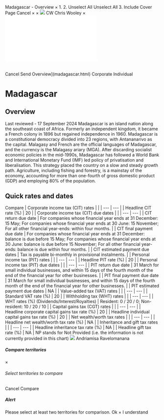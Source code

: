 Madagascar - Overview
×
1.
2.
Unselect All
Unselect All
3.
Include Cover Page
Cancel
×
×
![](-/media/world-wide-tax-summaries/attachments/global---chris-wooley.ashx%3Frev=ac5e5f3223b34096b1afc2a6009c7320&revision=ac5e5f32-23b3-4096-b1af-c2a6009c7320&hash=859B7ADC84DC2CBEC9760E9E6EE7DE6D0A8BFCDF)
CW
Chris Wooley
×
![](madagascar.html)
######
Cancel
Send
Overview](madagascar.html)
Corporate
Individual
# Madagascar
## Overview
Last reviewed - 17 September 2024
Madagascar is an island nation along the southeast coast of Africa. Formerly an independent kingdom, it became a French colony in 1896 but regained independence in 1960. Madagascar is a constitutional democracy divided into 23 regions, with Antananarivo as the capital. Malagasy and French are the official languages of Madagascar, and the currency is the Malagasy ariary (MGA).
After discarding socialist economic policies in the mid-1990s, Madagascar has followed a World Bank and International Monetary Fund (IMF) led policy of privatisation and liberalisation. This strategy placed the country on a slow and steady growth path. Agriculture, including fishing and forestry, is a mainstay of the economy, accounting for more than one-fourth of gross domestic product (GDP) and employing 80% of the population.
## Quick rates and dates
Compare
| Corporate income tax (CIT) rates | |
| --- | --- |
| Headline CIT rate (%) | 20 |
| Corporate income tax (CIT) due dates | |
| --- | --- |
| CIT return due date | For companies whose financial year ends at 31 December: 15 May;  For companies whose financial year ends at 30 June: 15 November;  For all other financial year-ends: within four months. |
| CIT final payment due date | For companies whose financial year ends at 31 December: balance is due before 15 May;  For companies whose financial year ends at 30 June: balance is due before 15 November;  For all other financial year-ends: balance is due within four months. |
| CIT estimated payment due dates | Tax is payable bi-monthly in provisional instalments. |
| Personal income tax (PIT) rates | |
| --- | --- |
| Headline PIT rate (%) | 20 |
| Personal income tax (PIT) due dates | |
| --- | --- |
| PIT return due date | 31 March for small individual businesses, and within 15 days of the fourth month of the end of the financial year for other businesses. |
| PIT final payment due date | 31 March for small individual businesses, and within 15 days of the fourth month of the end of the financial year for other businesses. |
| PIT estimated payment due dates | NA |
| Value-added tax (VAT) rates | |
| --- | --- |
| Standard VAT rate (%) | 20 |
| Withholding tax (WHT) rates | |
| --- | --- |
| WHT rates (%) (Dividends/Interest/Royalties) | Resident: 0 / 20 / 0;  Non-resident: 10 / 20 / 10 |
| Capital gains tax (CGT) rates | |
| --- | --- |
| Headline corporate capital gains tax rate (%) | 20 |
| Headline individual capital gains tax rate (%) | 20 |
| Net wealth/worth tax rates | |
| --- | --- |
| Headline net wealth/worth tax rate (%) | NA |
| Inheritance and gift tax rates | |
| --- | --- |
| Headline inheritance tax rate (%) | NA |
| Headline gift tax rate (%) | NA |
NP stands for Not Provided (i.e. the information is not currently provided in this chart)
![](-/media/world-wide-tax-summaries/attachments/madagascar---andriamisa-ravelomanana.ashx%3Frev=22c5f70e2e6848d6a7278a723f553d83&revision=22c5f70e-2e68-48d6-a727-8a723f553d83&hash=6A92A76262C9B10C1B6A9A27799308FB91827958)
Andriamisa Ravelomanana
##### Compare territories
×
###### Select territories to compare
#####
Cancel
Compare
##### Alert
Please select at least two territories for comparison.
Ok
×
I understand